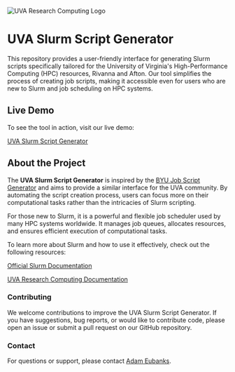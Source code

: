 ![UVA Research Computing Logo](https://learning.rc.virginia.edu/img/RC_logo.svg)
# UVA Slurm Script Generator
This repository provides a user-friendly interface for generating Slurm scripts specifically tailored for the University of Virginia's High-Performance Computing (HPC) resources, Rivanna and Afton. Our tool simplifies the process of creating job scripts, making it accessible even for users who are new to Slurm and job scheduling on HPC systems.

## Live Demo
To see the tool in action, visit our live demo:

[UVA Slurm Script Generator](https://uvarc.github.io/SlurmScriptGenerator/)

## About the Project
The **UVA Slurm Script Generator** is inspired by the [BYU Job Script Generator](https://rc.byu.edu/documentation/slurm/script-generator) and aims to provide a similar interface for the UVA community. By automating the script creation process, users can focus more on their computational tasks rather than the intricacies of Slurm scripting.

For those new to Slurm, it is a powerful and flexible job scheduler used by many HPC systems worldwide. It manages job queues, allocates resources, and ensures efficient execution of computational tasks.

To learn more about Slurm and how to use it effectively, check out the following resources:

[Official Slurm Documentation](https://slurm.schedmd.com/documentation.html)

[UVA Research Computing Documentation](https://www.rc.virginia.edu/userinfo/hpc/slurm/)

### Contributing
We welcome contributions to improve the UVA Slurm Script Generator. If you have suggestions, bug reports, or would like to contribute code, please open an issue or submit a pull request on our GitHub repository.

### Contact
For questions or support, please contact [Adam Eubanks](https://github.com/adameubanks).
